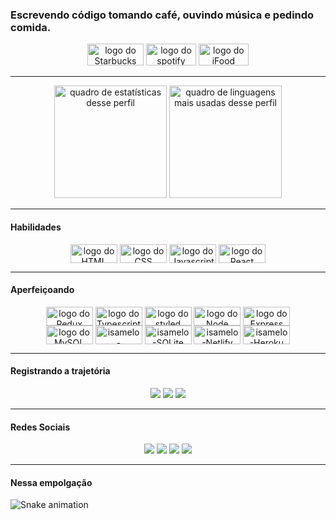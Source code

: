 ### Escrevendo código tomando café, ouvindo música e pedindo comida.
<div align="center">
  <img alt="logo do Starbucks" height="35" width="90" src="https://img.shields.io/badge/starbucks-007042?style=for-the-badge&logo=starbucks&logoColor=white"> <img alt="logo do spotify" height="35" width="80" src="https://img.shields.io/badge/Spotify-1ED760?&style=for-the-badge&logo=spotify&logoColor=white"> <img alt="logo do iFood" height="35" width="80" src="https://img.shields.io/badge/iFood-EA1D2C?style=for-the-badge&logo=ifood&logoColor=white">
</div>
  
---

<div align="center">
  <img alt="quadro de estatísticas desse perfil"  height="180em" src="https://github-readme-stats.vercel.app/api?username=isamelo&show_icons=true&theme=dracula&include_all_commits=true&count_private=true">
  <img alt="quadro de linguagens mais usadas desse perfil"  height="180em" src="https://github-readme-stats.vercel.app/api/top-langs/?username=isamelo&layout=compact&langs_count=7&theme=dracula">
</div>
  
---

#### Habilidades 
<div align="center" style="display: inline_block">
  <img align="center" alt="logo do HTML" height="30" width="75" src="https://img.shields.io/badge/html5-f16529?style=for-the-badge&logo=html5&logoColor=white">
  <img align="center" alt="logo do CSS" height="30" width="75" src="https://img.shields.io/badge/css3-0096dc?style=for-the-badge&logo=css3&logoColor=white">
  <img align="center" alt="logo do Javascript" height="30" width="75" src="https://img.shields.io/badge/javascript-f7df1e?style=for-the-badge&logo=javascript&logoColor=white">
  <img align="center" alt="logo do React" height="30" width="75" src="https://img.shields.io/badge/react-61dafb?style=for-the-badge&logo=react&logoColor=white"> 
</div>
  
---

#### Aperfeiçoando 
<div align="center" style="display: inline_block">
  <div align="center" style="display: inline_block"> 
    <img align="center" alt="logo do Redux" height="30" width="75" src="https://img.shields.io/badge/redux-7649bb?style=for-the-badge&logo=redux&logoColor=white">
    <img align="center" alt="logo do Typescript" height="30" width="75" src="https://img.shields.io/badge/typescript-3178c6?style=for-the-badge&logo=typescript&logoColor=white">
    <img align="center" alt="logo do styled components" height="30" width="75" src="https://img.shields.io/badge/styled--components-DB7093?style=for-the-badge&logo=styled-components&logoColor=white">
    <img align="center" alt="logo do Node" height="30" width="75" src="https://img.shields.io/badge/Node.js-43853D?style=for-the-badge&logo=node.js&logoColor=white">  
    <img align="center" alt="logo do Express" height="30" width="75" src="https://img.shields.io/badge/Express.js-404D59?style=for-the-badge">
  </div>
  
  <div align="center" style="display: inline_block"> 
    <img align="center" alt="logo do MySQL" height="30" width="75" src="https://img.shields.io/badge/MySQL-00000F?style=for-the-badge&logo=mysql&logoColor=white"> 
    <img align="center" alt="isamelo-MongoDB" height="30" width="75" src="https://img.shields.io/badge/MongoDB-4EA94B?style=for-the-badge&logo=mongodb&logoColor=white"> 
    <img align="center" alt="isamelo-SQLite" height="30" width="75" src="https://img.shields.io/badge/SQLite-07405E?style=for-the-badge&logo=sqlite&logoColor=white"> 
    <img align="center" alt="isamelo-Netlify" height="30" width="75" src="https://img.shields.io/badge/Netlify-00C7B7?style=for-the-badge&logo=netlify&logoColor=white"> 
    <img align="center" alt="isamelo-Heroku" height="30" width="75" src="https://img.shields.io/badge/Heroku-430098?style=for-the-badge&logo=heroku&logoColor=white">
  </div>
</div>

---

#### Registrando a trajetória   
<div align="center">  
  <a href="https://linktree.com/isamelo" target="_blank"><img src="https://img.shields.io/badge/-linktree-green?style=for-the-badge&logo=linktree&logoColor=white" target="_blank"></a>
  <a href="https://isamelo.medium.com/" target="_blank"><img src="https://img.shields.io/badge/-medium-%23333?style=for-the-badge&logo=medium&logoColor=white" target="_blank"></a>
  <a href="https://www.linkedin.com/in/isamelo" target="_blank"><img src="https://img.shields.io/badge/-linkedIn-%230077B5?style=for-the-badge&logo=linkedin&logoColor=white" target="_blank"></a>
</div>

---

#### Redes Sociais   
<div align="center">  
  <a href="https://instagram.com/isamelo" target="_blank"><img src="https://img.shields.io/badge/-Instagram-%23E4405F?style=for-the-badge&logo=instagram&logoColor=white" target="_blank"></a>
  <a href="https://discord.com/channels/isamelo#8625" target="_blank"><img src="https://img.shields.io/badge/Discord-7289DA?style=for-the-badge&logo=discord&logoColor=white" target="_blank"></a>
  <a href="https://twitter.com/isamelo" target="_blank"><img src="https://img.shields.io/badge/-twitter-blue?style=for-the-badge&logo=twitter&logoColor=white" target="_blank"></a>
  <a href = "mailto:isamelo@gmail.com" target="_blank"><img src="https://img.shields.io/badge/-Gmail-%23333?style=for-the-badge&logo=gmail&logoColor=white" target="_blank"></a>
</div>
  
---

#### Nessa empolgação 
<div> 
  
  ![Snake animation](https://github.com/isamelo/isamelo/blob/output/github-contribution-grid-snake.svg)
 
</div>
